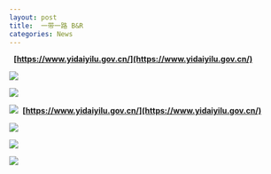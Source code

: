 ```yaml
---
layout: post
title:  一带一路 B&R
categories: News
---
```

 
**[https://www.yidaiyilu.gov.cn/](https://www.yidaiyilu.gov.cn/)**

![](https://timgsa.baidu.com/timg?image&quality=80&size=b9999_10000&sec=1496772841336&di=2dfb7d54a1e1a662bc5866a8b2c28bd7&imgtype=0&src=http%3A%2F%2Ff1.diyitui.com%2F56%2Feb%2Fc5%2F2b%2Fd3%2F90%2Fab%2Ffd%2F16%2Fbe%2F6b%2F25%2Faf%2Fe3%2Fed%2F29.jpg)

![](https://timgsa.baidu.com/timg?image&quality=80&size=b9999_10000&sec=1496772542084&di=155f0909ac20b2e7e325b8ca1ec4d40d&imgtype=0&src=http%3A%2F%2Fi.ce.cn%2Fce%2Fxwzx%2Fgnsz%2Fgdxw%2F201705%2F12%2FW020170512349578954247.jpg)

![](http://politics.people.com.cn/NMediaFile/2017/0502/MAIN201705021033000098761941153.jpg)
 **[https://www.yidaiyilu.gov.cn/](https://www.yidaiyilu.gov.cn/)**

![](https://timgsa.baidu.com/timg?image&quality=80&size=b9999_10000&sec=1496772841336&di=2dfb7d54a1e1a662bc5866a8b2c28bd7&imgtype=0&src=http%3A%2F%2Ff1.diyitui.com%2F56%2Feb%2Fc5%2F2b%2Fd3%2F90%2Fab%2Ffd%2F16%2Fbe%2F6b%2F25%2Faf%2Fe3%2Fed%2F29.jpg)

![](https://timgsa.baidu.com/timg?image&quality=80&size=b9999_10000&sec=1496772542084&di=155f0909ac20b2e7e325b8ca1ec4d40d&imgtype=0&src=http%3A%2F%2Fi.ce.cn%2Fce%2Fxwzx%2Fgnsz%2Fgdxw%2F201705%2F12%2FW020170512349578954247.jpg)

![](http://politics.people.com.cn/NMediaFile/2017/0502/MAIN201705021033000098761941153.jpg)
